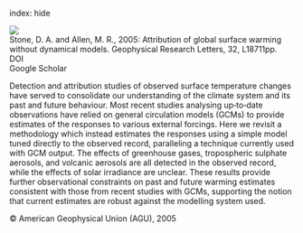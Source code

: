 index: hide

<div class="Citation">
    <div class="Citation-thumb CitationThumb-linked"  data-href="https://doi.org/10.1029/2005gl023682">
      <img src="https://static.claimspace.cloud/climate-study-static/refs/thumbs/10/Stone_and_Allen_2005-thumb.png" />
    </div>

  <div class="Citation-body">
    <div class="Citation-text">Stone, D. A. and Allen, M. R., 2005: Attribution of global surface warming without dynamical models. <span class="Article-journal">Geophysical Research Letters, </span><span class="Article-volume">32, </span>L18711pp.</div>
    <div class="Citation-links">
      <div class="CitationLink" data-href="https://doi.org/10.1029/2005gl023682">
        <div class="CitationLink-icon CitationLink-Doi"></div>
        <div class="CitationLink-text">DOI</div>
      </div>
      <div class="CitationLink" data-href="https://scholar.google.com/scholar?q=10.1029/2005gl023682">
        <div class="CitationLink-icon CitationLink-Scholar"></div>
        <div class="CitationLink-text">Google Scholar</div>
      </div>
    </div>
  </div>
</div>

Detection and attribution studies of observed surface temperature changes have served to consolidate our understanding of the climate system and its past and future behaviour. Most recent studies analysing up‐to‐date observations have relied on general circulation models (GCMs) to provide estimates of the responses to various external forcings. Here we revisit a methodology which instead estimates the responses using a simple model tuned directly to the observed record, paralleling a technique currently used with GCM output. The effects of greenhouse gases, tropospheric sulphate aerosols, and volcanic aerosols are all detected in the observed record, while the effects of solar irradiance are unclear. These results provide further observational constraints on past and future warming estimates consistent with those from recent studies with GCMs, supporting the notion that current estimates are robust against the modelling system used.

<div class="Citation-copy">
&copy; American Geophysical Union (AGU), 2005
</div>